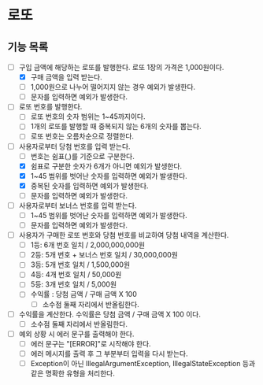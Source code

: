# 로또

## 기능 목록

- [ ] 구입 금액에 해당하는 로또를 발행한다. 로또 1장의 가격은 1,000원이다.
  - [X] 구매 금액을 입력 받는다.
  - [ ] 1,000원으로 나누어 떨어지지 않는 경우 예외가 발생한다.
  - [ ] 문자를 입력하면 예외가 발생한다.
- [ ] 로또 번호를 발행한다.
    - [ ] 로또 번호의 숫자 범위는 1~45까지이다.
    - [ ] 1개의 로또를 발행할 때 중복되지 않는 6개의 숫자를 뽑는다.
    - [ ] 로또 번호는 오름차순으로 정렬한다.
- [ ] 사용자로부터 당첨 번호를 입력 받는다.
  - [ ] 번호는 쉼표(,)를 기준으로 구분한다.
  - [X] 쉼표로 구분한 숫자가 6개가 아니면 예외가 발생한다.
  - [X] 1~45 범위를 벗어난 숫자를 입력하면 예외가 발생한다.
  - [X] 중복된 숫자를 입력하면 예외가 발생한다.
  - [ ] 문자를 입력하면 예외가 발생한다.
- [ ] 사용자로부터 보너스 번호를 입력 받는다.
  - [ ] 1~45 범위를 벗어난 숫자를 입력하면 예외가 발생한다.
  - [ ] 문자를 입력하면 예외가 발생한다.
- [ ] 사용자가 구매한 로또 번호와 당첨 번호를 비교하여 당첨 내역을 계산한다.
    - [ ] 1등: 6개 번호 일치 / 2,000,000,000원
    - [ ] 2등: 5개 번호 + 보너스 번호 일치 / 30,000,000원
    - [ ] 3등: 5개 번호 일치 / 1,500,000원
    - [ ] 4등: 4개 번호 일치 / 50,000원
    - [ ] 5등: 3개 번호 일치 / 5,000원
    - [ ] 수익률 : 당첨 금액 / 구매 금액 X 100
      - [ ] 소수점 둘째 자리에서 반올림한다.
-[ ] 수익률을 계산한다. 수익률은 당첨 금액 / 구매 금액 X 100 이다.
  - [ ] 소수점 둘째 자리에서 반올림한다.
- [ ] 예외 상황 시 에러 문구를 출력해야 한다.
  - [ ] 에러 문구는 "[ERROR]"로 시작해야 한다.
  - [ ] 에러 메시지를 출력 후 그 부분부터 입력을 다시 받는다.
  - [ ] Exception이 아닌 IllegalArgumentException, IllegalStateException 등과 같은 명확한 유형을 처리한다.
